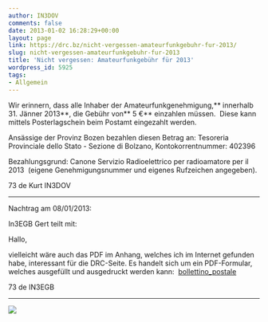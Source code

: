 ```yaml
---
author: IN3DOV
comments: false
date: 2013-01-02 16:28:29+00:00
layout: page
link: https://drc.bz/nicht-vergessen-amateurfunkgebuhr-fur-2013/
slug: nicht-vergessen-amateurfunkgebuhr-fur-2013
title: 'Nicht vergessen: Amateurfunkgebühr für 2013'
wordpress_id: 5925
tags:
- Allgemein
---
```


Wir erinnern, dass alle Inhaber der Amateurfunkgenehmigung,** innerhalb 31. Jänner 2013**, die Gebühr von** 5 €** einzahlen müssen.  Diese kann mittels Posterlagschein beim Postamt eingezahlt werden.

Ansässige der Provinz Bozen bezahlen diesen Betrag an: Tesoreria Provinciale dello Stato - Sezione di Bolzano, Kontokorrentnummer: 402396

Bezahlungsgrund: Canone Servizio Radioelettrico per radioamatore per il 2013  (eigene Genehmigungsnummer und eigenes Rufzeichen angegeben).

73 de Kurt IN3DOV

_______________________________

Nachtrag am 08/01/2013:

In3EGB Gert teilt mit:


Hallo,




vielleicht wäre auch das PDF im Anhang, welches ich im Internet gefunden habe, interessant für die DRC-Seite. Es handelt sich um ein PDF-Formular, welches ausgefüllt und ausgedruckt werden kann:  [bollettino_postale](https://drc.bz/wp-content/uploads/2013/01/bollettino_postale.pdf)




73 de IN3EGB




_______________________________________


![](http://www.arialbino.it/public/bollettinoposta.gif)
